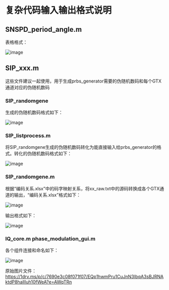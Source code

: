 # 复杂代码输入输出格式说明
## SNSPD_period_angle.m
表格格式：

![image](https://github.com/user-attachments/assets/208e22f9-c292-49eb-9bd1-f99b29b0a7ef)
## SIP_xxx.m
这些文件建议一起使用，用于生成prbs_generator需要的伪随机数码和每个GTX通道对应的伪随机数码
### SIP_randomgene
生成的伪随机数码格式如下：

![image](https://github.com/user-attachments/assets/303a702a-d8c5-4793-8767-98f9984a42e1)
### SIP_listprocess.m
将SIP_randomgene生成的伪随机数码转化为能直接输入给prbs_generator的格式。转化的伪随机数码格式如下：

![image](https://github.com/user-attachments/assets/a5409d3d-b79b-4046-9f27-e117fc7beb53)
### SIP_randomgene.m
根据“编码关系.xlsx”中的码字映射关系，将xx_raw.txt中的源码转换成各个GTX通道的输出，“编码关系.xlsx”格式如下：

![image](https://github.com/user-attachments/assets/38bfde6d-6d3f-43f4-bed5-fb7b7fd28fe2)

输出格式如下：

![image](https://github.com/user-attachments/assets/c791ec6b-51db-48de-943f-8977f116ea69)
### IQ_core.m phase_modulation_gui.m
各个组件连接和命名如下：

![image](https://github.com/user-attachments/assets/6872bb0a-4969-4c9c-9558-39d554fedf80)


原始图片文件：https://1drv.ms/p/c/7690e3c08f071f07/EQp1hwmPru1CuJnN3IbqA3sBJRNAktdP8hallIuh10fWeA?e=AWqTRn




